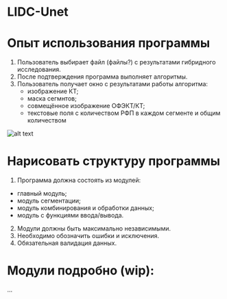 # LIDC-Unet

# Опыт использования программы

1. Пользователь выбирает файл (файлы?) с результатами гибридного исследования.
2. После подтверждения программа выполняет алгоритмы.
3. Пользователь получает окно с результатами работы алгоритма:
   - изображение КТ;
   - маска сегмнтов;
   - совмещённое изображение ОФЭКТ/КТ;
   - текстовые поля с количеством РФП в каждом сегменте и общим количеством

![alt text](https://github.com/themiffy/LIDC-Unet/blob/main/Frame%201.png)

# Нарисовать структуру программы

1. Программа должна состоять из модулей: 
  - главный модуль;
  - модуль сегментации;
  - модуль комбинирования и обработки данных;
  - модуль с функциями ввода/вывода.

2. Модули должны быть максимально независимыми.
3. Необходимо обозначить ошибки и исключения.
4. Обязательная валидация данных.

# Модули подробно (wip):

...
